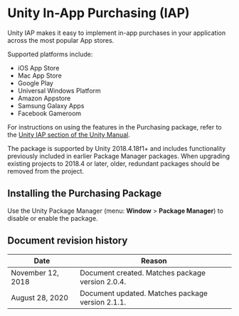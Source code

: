 # Unity In-App Purchasing (IAP)

Unity IAP makes it easy to implement in-app purchases in your application across the most popular App stores.

Supported platforms include:

* iOS App Store
* Mac App Store
* Google Play
* Universal Windows Platform
* Amazon Appstore
* Samsung Galaxy Apps
* Facebook Gameroom

For instructions on using the features in the Purchasing package, refer to the [Unity IAP section of
the Unity Manual](https://docs.unity3d.com/Manual/UnityIAP.html).

The package is supported by Unity 2018.4.18f1+ and includes functionality previously included in
earlier Package Manager packages. When upgrading existing projects to
2018.4 or later, older, redundant packages should be removed from the project.


## Installing the Purchasing Package

Use the Unity Package Manager (menu: **Window** > **Package Manager**) to disable or enable the package.

## Document revision history

|Date|Reason|
|---|---|
|November 12, 2018|Document created. Matches package version 2.0.4.|
|August 28, 2020|Document updated. Matches package version 2.1.1.|